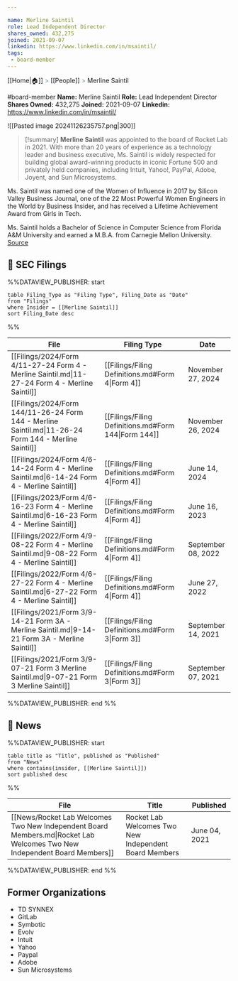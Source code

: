 ```yaml
---

name: Merline Saintil
role: Lead Independent Director
shares_owned: 432,275
joined: 2021-09-07
linkedin: https://www.linkedin.com/in/msaintil/
tags: 
 - board-member
---
```

[[Home|🏠]] <span style="color: LightSlateGray">></span> [[People]] <span style="color: LightSlateGray">></span> Merline Saintil

#board-member
**Name:** Merline Saintil
**Role:** Lead Independent Director
**Shares Owned:** 432,275
**Joined:** 2021-09-07
**Linkedin:** https://www.linkedin.com/in/msaintil/

![[Pasted image 20241126235757.png|300]]

>[!summary]
**Merline Saintil** was appointed to the board of Rocket Lab in 2021. With more than 20 years of experience as a technology leader and business executive, Ms. Saintil is widely respected for building global award-winning products in iconic Fortune 500 and privately held companies, including Intuit, Yahoo!, PayPal, Adobe, Joyent, and Sun Microsystems. 
>
Ms. Saintil was named one of the Women of Influence in 2017 by Silicon Valley Business Journal, one of the 22 Most Powerful Women Engineers in the World by Business Insider, and has received a Lifetime Achievement Award from Girls in Tech.   
>
Ms. Saintil holds a Bachelor of Science in Computer Science from Florida A&M University and earned a M.B.A. from Carnegie Mellon University.
[Source](https://www.rocketlabusa.com/about/team/)

## 💼 SEC Filings
%%DATAVIEW_PUBLISHER: start
```
table Filing_Type as "Filing Type", Filing_Date as "Date"
from "Filings"
where Insider = [[Merline Saintil]]
sort Filing_Date desc

```
%%

| File                                                                                                  | Filing Type                                          | Date               |
| ----------------------------------------------------------------------------------------------------- | ---------------------------------------------------- | ------------------ |
| [[Filings/2024/Form 4/11-27-24 Form 4 - Merline Saintil.md\|11-27-24 Form 4 - Merline Saintil]]       | [[Filings/Filing Definitions.md#Form 4\|Form 4]]     | November 27, 2024  |
| [[Filings/2024/Form 144/11-26-24 Form 144 - Merline Saintil.md\|11-26-24 Form 144 - Merline Saintil]] | [[Filings/Filing Definitions.md#Form 144\|Form 144]] | November 26, 2024  |
| [[Filings/2024/Form 4/6-14-24 Form 4 - Merline Saintil.md\|6-14-24 Form 4 - Merline Saintil]]         | [[Filings/Filing Definitions.md#Form 4\|Form 4]]     | June 14, 2024      |
| [[Filings/2023/Form 4/6-16-23 Form 4 - Merline Saintil.md\|6-16-23 Form 4 - Merline Saintil]]         | [[Filings/Filing Definitions.md#Form 4\|Form 4]]     | June 16, 2023      |
| [[Filings/2022/Form 4/9-08-22 Form 4 - Merline Saintil.md\|9-08-22 Form 4 - Merline Saintil]]         | [[Filings/Filing Definitions.md#Form 4\|Form 4]]     | September 08, 2022 |
| [[Filings/2022/Form 4/6-27-22 Form 4 - Merline Saintil.md\|6-27-22 Form 4 - Merline Saintil]]         | [[Filings/Filing Definitions.md#Form 4\|Form 4]]     | June 27, 2022      |
| [[Filings/2021/Form 3/9-14-21 Form 3A - Merline Saintil.md\|9-14-21 Form 3A - Merline Saintil]]       | [[Filings/Filing Definitions.md#Form 3\|Form 3]]     | September 14, 2021 |
| [[Filings/2021/Form 3/9-07-21 Form 3 Merline Saintil.md\|9-07-21 Form 3 Merline Saintil]]             | [[Filings/Filing Definitions.md#Form 3\|Form 3]]     | September 07, 2021 |

%%DATAVIEW_PUBLISHER: end %%

## 📰 News
%%DATAVIEW_PUBLISHER: start
```
table title as "Title", published as "Published"
from "News"
where contains(insider, [[Merline Saintil]])
sort published desc
```
%%

| File                                                                                                                     | Title                                                  | Published     |
| ------------------------------------------------------------------------------------------------------------------------ | ------------------------------------------------------ | ------------- |
| [[News/Rocket Lab Welcomes Two New Independent Board Members.md\|Rocket Lab Welcomes Two New Independent Board Members]] | Rocket Lab Welcomes Two New Independent Board Members  | June 04, 2021 |

%%DATAVIEW_PUBLISHER: end %%

## Former Organizations

-  TD SYNNEX
-  GitLab
-  Symbotic
-  Evolv
-  Intuit
-  Yahoo
-  Paypal
-  Adobe
-  Sun Microsystems